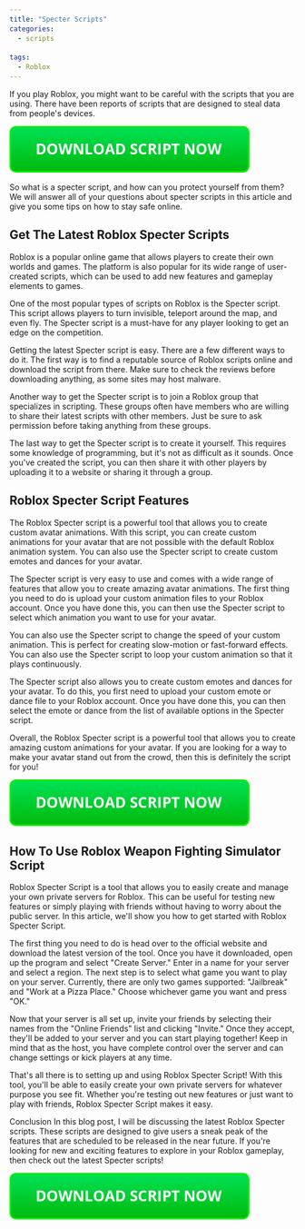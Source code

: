 ```yaml
---
title: "Specter Scripts"
categories:
  - scripts
  
tags:
  - Roblox
---
```


If you play Roblox, you might want to be careful with the scripts that you are using. There have been reports of scripts that are designed to steal data from people's devices.

[![script button](https://github.com/robloxpaste/robloxpaste.github.io/blob/main/script_button.png?raw=true)](https://rbxpaste.com/latest-script)


So what is a specter script, and how can you protect yourself from them? We will answer all of your questions about specter scripts in this article and give you some tips on how to stay safe online.

## Get The Latest Roblox Specter Scripts
Roblox is a popular online game that allows players to create their own worlds and games. The platform is also popular for its wide range of user-created scripts, which can be used to add new features and gameplay elements to games.

One of the most popular types of scripts on Roblox is the Specter script. This script allows players to turn invisible, teleport around the map, and even fly. The Specter script is a must-have for any player looking to get an edge on the competition.

Getting the latest Specter script is easy. There are a few different ways to do it. The first way is to find a reputable source of Roblox scripts online and download the script from there. Make sure to check the reviews before downloading anything, as some sites may host malware.

Another way to get the Specter script is to join a Roblox group that specializes in scripting. These groups often have members who are willing to share their latest scripts with other members. Just be sure to ask permission before taking anything from these groups.

The last way to get the Specter script is to create it yourself. This requires some knowledge of programming, but it's not as difficult as it sounds. Once you've created the script, you can then share it with other players by uploading it to a website or sharing it through a group.

## Roblox Specter Script Features

The Roblox Specter script is a powerful tool that allows you to create custom avatar animations. With this script, you can create custom animations for your avatar that are not possible with the default Roblox animation system. You can also use the Specter script to create custom emotes and dances for your avatar.

The Specter script is very easy to use and comes with a wide range of features that allow you to create amazing avatar animations. The first thing you need to do is upload your custom animation files to your Roblox account. Once you have done this, you can then use the Specter script to select which animation you want to use for your avatar.

You can also use the Specter script to change the speed of your custom animation. This is perfect for creating slow-motion or fast-forward effects. You can also use the Specter script to loop your custom animation so that it plays continuously.

The Specter script also allows you to create custom emotes and dances for your avatar. To do this, you first need to upload your custom emote or dance file to your Roblox account. Once you have done this, you can then select the emote or dance from the list of available options in the Specter script.

Overall, the Roblox Specter script is a powerful tool that allows you to create amazing custom animations for your avatar. If you are looking for a way to make your avatar stand out from the crowd, then this is definitely the script for you!

[![script button](https://github.com/robloxpaste/robloxpaste.github.io/blob/main/script_button.png?raw=true)](https://rbxpaste.com/latest-script)

## How To Use Roblox Weapon Fighting Simulator Script

Roblox Specter Script is a tool that allows you to easily create and manage your own private servers for Roblox. This can be useful for testing new features or simply playing with friends without having to worry about the public server. In this article, we'll show you how to get started with Roblox Specter Script.

The first thing you need to do is head over to the official website and download the latest version of the tool. Once you have it downloaded, open up the program and select "Create Server." Enter in a name for your server and select a region. The next step is to select what game you want to play on your server. Currently, there are only two games supported: "Jailbreak" and "Work at a Pizza Place." Choose whichever game you want and press "OK."

Now that your server is all set up, invite your friends by selecting their names from the "Online Friends" list and clicking "Invite." Once they accept, they'll be added to your server and you can start playing together! Keep in mind that as the host, you have complete control over the server and can change settings or kick players at any time.

That's all there is to setting up and using Roblox Specter Script! With this tool, you'll be able to easily create your own private servers for whatever purpose you see fit. Whether you're testing out new features or just want to play with friends, Roblox Specter Script makes it easy.

Conclusion
In this blog post, I will be discussing the latest Roblox Specter scripts. These scripts are designed to give users a sneak peak of the features that are scheduled to be released in the near future. If you're looking for new and exciting features to explore in your Roblox gameplay, then check out the latest Specter scripts!

[![script button](https://github.com/robloxpaste/robloxpaste.github.io/blob/main/script_button.png?raw=true)](https://rbxpaste.com/latest-script)